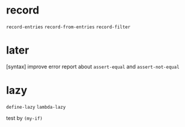 # record

`record-entries`
`record-from-entries`
`record-filter`

# later

[syntax] improve error report about `assert-equal` and `assert-not-equal`

# lazy

`define-lazy`
`lambda-lazy`

test by `(my-if)`
